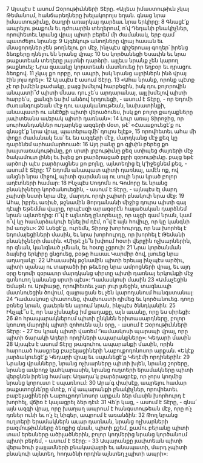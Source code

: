 7 Այսպէս է ասում Զօրութիւնների Տէրը.
«Այլեւս իմաստութիւն չկայ Թեմանում,
հանճարեղները խելակորոյս եղան.
գնաց նրա իմաստութիւնը,
ծաղրի առարկայ դարձաւ նրա երկիրը:
8 Գնացէ՛ք ապրելու թաքուն եւ դժուարին տեղերում,
ո՛վ Դեդանի բնակիչներ,
որովհետեւ նրանց վրայ պիտի բերեմ մի ժամանակ,
երբ գամ պատժելու նրանց:
9 Այգեկութ անողները վրայ հասան
եւ մնացորդներ չեն թողնելու քո մէջ,
ինչպէս գիշերուայ գողեր՝
իրենց ձեռքերը դնելու են նրանց վրայ:
10 Ես կործանեցի Եսաւին եւ նրա թաքստեան տեղերը յայտնի դարձրի.
այլեւս նրանք չեն կարող թաքնուել:
Նրա զաւակը կորստեան մատնուեց
իր եղբօր եւ դրացու ձեռքով.
11 չկայ քո որբը, որ ապրի,
իսկ նրանց այրիներն ինձ վրայ էին յոյս դրել»:
12 Այսպէս է ասում Տէրը.
13 «Ահա նրանք, որոնք պէտք չէ որ խմէին բաժակը, բայց խմելով հարբեցին, իսկ դու բոլորովին անպատի՞ժ պիտի մնաս. դու չե՛ս արդարանայ, այլ խմելով պիտի հարբե՛ս,  քանզի ես իմ անձով երդուեցի, - ասում է Տէրը, - որ Եդոմի ժառանգութեան մէջ դու ապականութեան, նախատինքի, անապատի ու անէծքի պիտի վերածուես, իսկ քո բոլոր քաղաքները յաւիտեանս աւերակ պիտի դառնան»:
14 Լուր առայ Տիրոջից, որ սուրհանդակներ ուղարկեց ազգերի մօտ, թէ՝
«Հաւաքուեցէ՛ք ու գնացէ՛ք նրա վրայ,
պատերազմի՛ դուրս ելէք»,
15 որովհետեւ ահա մի փոքր ժամանակ եւս՝
եւ ես ազգերի մէջ, մարդկանց մէջ քեզ կը դարձնեմ արհամարհուած:
16 Այդ բանը քո գլխին բերեց քո խայտառակութիւնը,
քո սրտի լրբութիւնը քեզ ստիպեց ժայռերի մէջ ծակամուտ լինել
եւ խլեց քո բարձրացած բլրի զօրութիւնը.
բայց եթէ արծուի պէս բարձրացնես քո բոյնը,
այնտեղից էլ կ՚իջեցնեմ քեզ, - ասում է Տէրը:
17 Եդոմն անապատ պիտի դառնայ,
ամէն ոք, ով անցնի նրա միջով,
պիտի զարմանայ ու սուլի նրա կրած բոլոր աղէտների համար:
18 Ինչպէս Սոդոմն ու Գոմորը
եւ նրանց բնակիչները կործանուեցին, - ասում է Տէրը, -
այնպէս էլ մարդ չպիտի նստի նրա մէջ,
մարդու որդի չպիտի բնակուի նրա մէջ:
19 Ահա, իբրեւ առիւծ,
թշնամին Յորդանանի միջից դուրս պիտի գայ դէպի Եթեմմա վայրը,
որպէսզի արագօրէն հալածական դարձնեմ նրան այնտեղից:
Ո՞վ է այնտեղ ընտրեալը,
որ այցի գամ նրան,
կամ ո՞վ կը համարձակուի ելնել իմ դէմ,
ո՞վ է այն հովիւը, որ կը կանգնի իմ առջեւ»:
20 Լսեցէ՛ք, ուրեմն, Տիրոջ խորհուրդը,
որ նա խորհել է եդոմայեցիների մասին,
եւ նրա խորհուրդը, որ խորհել է Թեմանի բնակիչների մասին.
«Միթէ չե՞ն խփում հօտի վերջին ոչխարներին,
որ գնան, կանգնած չմնան,
եւ հօտը չցրուի:
21 Նրա կործանման ձայնից երկիրը ցնցուեց,
բօթը հասաւ Կարմիր ծով,
լսուեց նրա աղաղակը:
22 Ահաւասիկ թշնամին պիտի երեւայ ինչպէս արծիւ,
պիտի սլանայ ու տարածի իր թեւերը նրա ամրոցների վրայ,
եւ այդ օրը Եդոմի զօրաւոր մարդկանց սիրտը պիտի դառնայ
երկունքի մէջ գտնուող կանանց սրտի պէս»:
Դամասկոսի մասին
23 «Ամաչեցին Եմաթն ու Արփաթը,
որովհետեւ չար լուր լսեցին,
տագնապի մատնուեցին ծովում,
զայրացան եւ չեն կարողանում հանգստանալ:
24 Դամասկոսը վհատուեց,
փախուստի դիմեց եւ կործանուեց.
դողը բռնեց նրան,
ցաւերն են այրում նրան,
ինչպէս ծննդկանին:
25 Ինչպէ՞ս է, որ նա չխնայեց իմ քաղաքը,
այն աւանը, որը ես սիրեցի:
26 Քո հրապարակներում պիտի ընկնեն երիտասարդները,
բոլոր կռուող մարդիկ պիտի զոհուեն այն օրը, - ասում է Զօրութիւնների Տէրը: -
27 Ես կրակ պիտի վառեմ Դամասկոսի պարսպի վրայ,
որը պիտի ճարակի Ադերի որդիների ապարանքները»:
Կեդարի մասին
28 Այսպէս է ասում Տէրը թագուհու ապարանքի մասին, որին հարուած հասցրեց բաբելացիների Նաբուքոդոնոսոր արքան.
«Եկէք յարձակուեցէ՛ք Կեդարի վրայ
եւ սպանեցէ՛ք Կեդէմի որդիներին:
29 Նրանց վրանները, նրանց ոչխարները պիտի խլեն,
նրանց շորերը, նրանց ամբողջ կահկարասին,
նրանց ուղտերի երամակները պիտի վերցնեն իրենց համար:
Աղաղա՛կ բարձրացրէք,
որ չորս կողմից նրանց կորուստ է սպառնում:
30 Արա՛գ փախէք,
ապրելու համար թաքստոցնե՛րը մտէք,
ո՛վ ապարանքի բնակիչներ, որովհետեւ բաբելացիների Նաբուքոդոնոսոր արքան ձեր մասին խորհուրդ է խորհել,
վճիռ է կայացրել ձեր դէմ:
31 Վե՛ր կաց, - ասում է Տէրը, -
գնա՛ այն ազգի վրայ,
որը խաղաղ ապրում է հանգստութեան մէջ,
որը ո՛չ դռներ ունի եւ ո՛չ էլ նիգեր,
ապրում է առանձին:
32 Թող նրանց ուղտերի երամակներն աւար դառնան,
նրանց ոչխարների բազմութիւնները ձեռքից գնան,
պիտի քշեմ,
քամու բերանը պիտի տամ երեսները ածիլածներին,
բոլոր կողմերից նրանց կործանում պիտի բերեմ, - ասում է Տէրը: -
33 Ապարանքը յաւիտեան պիտի վերածուի
ջայլամների բնակավայրի եւ անապատի,
մարդ չպիտի բնակուի այնտեղ,
հողածնի որդին այնտեղ չպիտի ապրի»:
